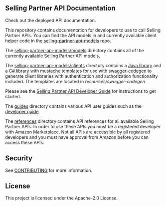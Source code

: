 ## Selling Partner API Documentation

Check out the deployed API documentation.


This repository contains documentation for developers to use to call Selling Partner APIs. You can find the API models in and currently available client helper code in the [selling-partner-api-models](https://github.com/amzn/selling-partner-api-models) repo.

The [selling-partner-api-models/models](https://github.com/amzn/selling-partner-api-models/tree/main/models) directory contains all of the currently available Selling Partner API models.

The [selling-partner-api-models/clients](https://github.com/amzn/selling-partner-api-models/tree/main/clients) directory contains a [Java library](https://github.com/amzn/selling-partner-api-models/tree/main/clients/sellingpartner-api-aa-java) and a [C# library](https://github.com/amzn/selling-partner-api-models/tree/main/clients/sellingpartner-api-aa-csharp) with mustache templates for use with [swagger-codegen](https://swagger.io/tools/swagger-codegen/) to generate client libraries with authentication and authorization functionality included. The templates are located in *resources/swagger-codegen*.

Please see the [Selling Partner API Developer Guide](https://github.com/amzn/selling-partner-api-docs/blob/main/guides/developer-guide/SellingPartnerApiDeveloperGuide.md) for instructions to get started.

The [guides](https://github.com/amzn/selling-partner-api-docs/tree/main/guides) directory contains various API user guides such as the [developer guide](https://github.com/amzn/selling-partner-api-docs/tree/main/guides/developer-guide).

The [references](https://github.com/amzn/selling-partner-api-docs/tree/main/references) directory contains API references for all available Selling Partner APIs. In order to use these APIs you must be a registered developer with Amazon Marketplace. Not all APIs are accessible by all registered developers and you must have approval from Amazon before you can access these APIs.

## Security

See [CONTRIBUTING](CONTRIBUTING.md#security-issue-notifications) for more information.

## License

This project is licensed under the Apache-2.0 License.

